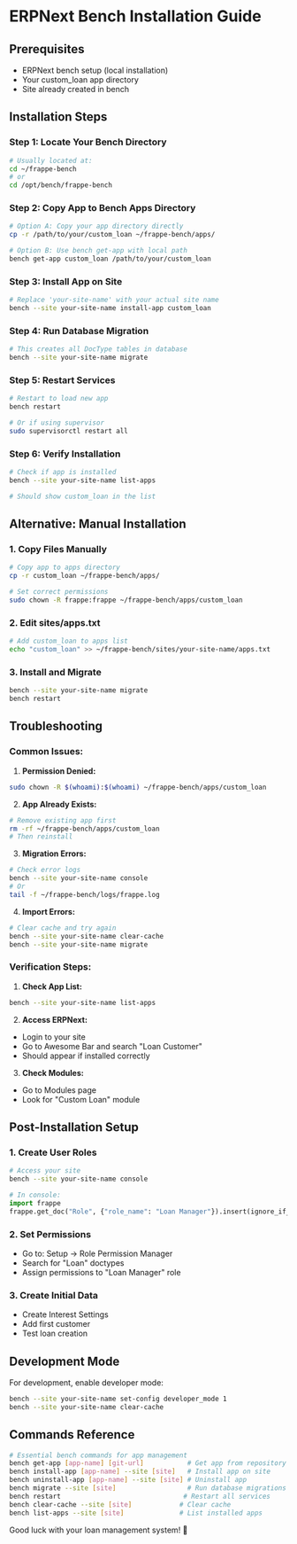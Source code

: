 # ERPNext Bench Installation Guide

## Prerequisites
- ERPNext bench setup (local installation)
- Your custom_loan app directory
- Site already created in bench

## Installation Steps

### Step 1: Locate Your Bench Directory
```bash
# Usually located at:
cd ~/frappe-bench
# or
cd /opt/bench/frappe-bench
```

### Step 2: Copy App to Bench Apps Directory
```bash
# Option A: Copy your app directory directly
cp -r /path/to/your/custom_loan ~/frappe-bench/apps/

# Option B: Use bench get-app with local path
bench get-app custom_loan /path/to/your/custom_loan
```

### Step 3: Install App on Site
```bash
# Replace 'your-site-name' with your actual site name
bench --site your-site-name install-app custom_loan
```

### Step 4: Run Database Migration
```bash
# This creates all DocType tables in database
bench --site your-site-name migrate
```

### Step 5: Restart Services
```bash
# Restart to load new app
bench restart

# Or if using supervisor
sudo supervisorctl restart all
```

### Step 6: Verify Installation
```bash
# Check if app is installed
bench --site your-site-name list-apps

# Should show custom_loan in the list
```

## Alternative: Manual Installation

### 1. Copy Files Manually
```bash
# Copy app to apps directory
cp -r custom_loan ~/frappe-bench/apps/

# Set correct permissions
sudo chown -R frappe:frappe ~/frappe-bench/apps/custom_loan
```

### 2. Edit sites/apps.txt
```bash
# Add custom_loan to apps list
echo "custom_loan" >> ~/frappe-bench/sites/your-site-name/apps.txt
```

### 3. Install and Migrate
```bash
bench --site your-site-name migrate
bench restart
```

## Troubleshooting

### Common Issues:

1. **Permission Denied:**
```bash
sudo chown -R $(whoami):$(whoami) ~/frappe-bench/apps/custom_loan
```

2. **App Already Exists:**
```bash
# Remove existing app first
rm -rf ~/frappe-bench/apps/custom_loan
# Then reinstall
```

3. **Migration Errors:**
```bash
# Check error logs
bench --site your-site-name console
# Or
tail -f ~/frappe-bench/logs/frappe.log
```

4. **Import Errors:**
```bash
# Clear cache and try again
bench --site your-site-name clear-cache
bench --site your-site-name migrate
```

### Verification Steps:

1. **Check App List:**
```bash
bench --site your-site-name list-apps
```

2. **Access ERPNext:**
- Login to your site
- Go to Awesome Bar and search "Loan Customer"
- Should appear if installed correctly

3. **Check Modules:**
- Go to Modules page
- Look for "Custom Loan" module

## Post-Installation Setup

### 1. Create User Roles
```bash
# Access your site
bench --site your-site-name console
```
```python
# In console:
import frappe
frappe.get_doc("Role", {"role_name": "Loan Manager"}).insert(ignore_if_duplicate=True)
```

### 2. Set Permissions
- Go to: Setup → Role Permission Manager
- Search for "Loan" doctypes
- Assign permissions to "Loan Manager" role

### 3. Create Initial Data
- Create Interest Settings
- Add first customer
- Test loan creation

## Development Mode

For development, enable developer mode:
```bash
bench --site your-site-name set-config developer_mode 1
bench --site your-site-name clear-cache
```

## Commands Reference

```bash
# Essential bench commands for app management
bench get-app [app-name] [git-url]           # Get app from repository
bench install-app [app-name] --site [site]   # Install app on site  
bench uninstall-app [app-name] --site [site] # Uninstall app
bench migrate --site [site]                  # Run database migrations
bench restart                               # Restart all services
bench clear-cache --site [site]            # Clear cache
bench list-apps --site [site]              # List installed apps
```

Good luck with your loan management system! 🎉
